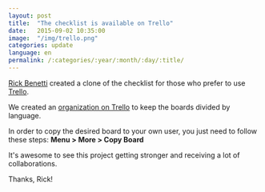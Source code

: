 ```yaml
---
layout: post
title:  "The checklist is available on Trello"
date:   2015-09-02 10:35:00
image:  "/img/trello.png"
categories: update
language: en
permalink: /:categories/:year/:month/:day/:title/
---
```


[Rick Benetti](https://twitter.com/RickBenettiBR) created a clone of the checklist for those who prefer to use [Trello](https://trello.com/wordpresssecuritychecklist).

We created an [organization on Trello](https://trello.com/wordpresssecuritychecklist) to keep the boards divided by language.

In order to copy the desired board to your own user, you just need to follow these steps: **Menu > More > Copy Board**

It's awesome to see this project getting stronger and receiving a lot of collaborations.

Thanks, Rick!

